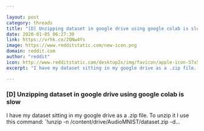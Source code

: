```yaml
---

layout: post
category: threads
title: "[D] Unzipping dataset in google drive using google colab is slow"
date: 2020-01-05 06:27:30
link: https://vrhk.co/2QNw4Ys
image: https://www.redditstatic.com/new-icon.png
domain: reddit.com
author: "reddit"
icon: http://www.redditstatic.com/desktop2x/img/favicon/apple-icon-57x57.png
excerpt: "I have my dataset sitting in my google drive as a .zip file. To unzip it I use this command: `!unzip -n /content/drive/AudioMNIST/dataset.zip -d..."

---
```


### [D] Unzipping dataset in google drive using google colab is slow

I have my dataset sitting in my google drive as a .zip file. To unzip it I use this command: `!unzip -n /content/drive/AudioMNIST/dataset.zip -d...